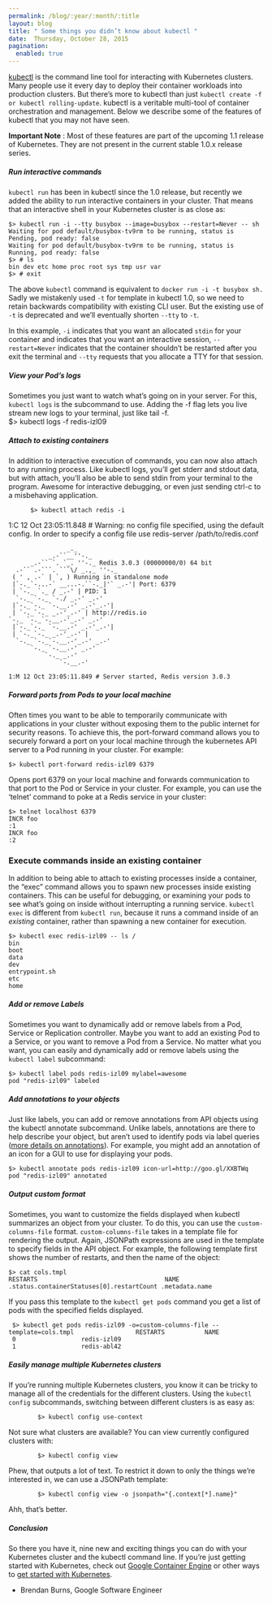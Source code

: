 ```yaml
---
permalink: /blog/:year/:month/:title
layout: blog
title: " Some things you didn’t know about kubectl "
date:  Thursday, October 28, 2015
pagination:
  enabled: true
---
```

[kubectl](https://github.com/kubernetes/kubernetes/blob/master/docs/user-guide/kubectl-overview.md) is the command line tool for interacting with Kubernetes clusters. Many people use it every day to deploy their container workloads into production clusters. But there’s more to kubectl than just `kubectl create -f or kubectl rolling-update`. kubectl is a veritable multi-tool of container orchestration and management. Below we describe some of the features of kubectl that you may not have seen.   

**Important Note** : Most of these features are part of the upcoming 1.1 release of Kubernetes. They are not present in the current stable 1.0.x release series.  


##### Run interactive commands

`kubectl run` has been in kubectl since the 1.0 release, but recently we added the ability to run interactive containers in your cluster. That means that an interactive shell in your Kubernetes cluster is as close as:  

```
$> kubectl run -i --tty busybox --image=busybox --restart=Never -- sh   
Waiting for pod default/busybox-tv9rm to be running, status is Pending, pod ready: false   
Waiting for pod default/busybox-tv9rm to be running, status is Running, pod ready: false   
$> # ls 
bin dev etc home proc root sys tmp usr var 
$> # exit  
```
The above `kubectl` command is equivalent to `docker run -i -t busybox sh.` Sadly we mistakenly used `-t` for template in kubectl 1.0, so we need to retain backwards compatibility with existing CLI user. But the existing use of `-t` is deprecated and we’ll eventually shorten `--tty` to `-t`.  

In this example, `-i` indicates that you want an allocated `stdin` for your container and indicates that you want an interactive session, `--restart=Never` indicates that the container shouldn’t be restarted after you exit the terminal and `--tty` requests that you allocate a TTY for that session.  


##### View your Pod’s logs

Sometimes you just want to watch what’s going on in your server. For this, `kubectl logs` is the subcommand to use. Adding the -f flag lets you live stream new logs to your terminal, just like tail -f.  
          $> kubectl logs -f redis-izl09

##### Attach to existing containers

In addition to interactive execution of commands, you can now also attach to any running process. Like kubectl logs, you’ll get stderr and stdout data, but with attach, you’ll also be able to send stdin from your terminal to the program. Awesome for interactive debugging, or even just sending ctrl-c to a misbehaving application.  

          $> kubectl attach redis -i


1:C 12 Oct 23:05:11.848 # Warning: no config file specified, using the default config. In order to specify a config file use redis-server /path/to/redis.conf

```
                _._                                                  
           _.-``__''-._                                             
      _.-`` `. `_. ''-._ Redis 3.0.3 (00000000/0) 64 bit
  .-`` .-```. ```\/ _.,_ ''-._                                   
 ( ' , .-` | `, ) Running in standalone mode
 |`-._`-...-` __...-.``-._|'` _.-'| Port: 6379
 | `-._ `._ / _.-' | PID: 1
  `-._ `-._ `-./ _.-' _.-'                                   
 |`-._`-._ `-.__.-' _.-'_.-'|                                  
 | `-._`-._ _.-'_.-' | http://redis.io
`-._ `-._`-.__.-'_.-' _.-'                                   
 |`-._`-._ `-.__.-' _.-'_.-'|                                  
 | `-._`-._ _.-'_.-' |                                  
  `-._ `-._`-.__.-'_.-' _.-'                                   
      `-._ `-.__.-' _.-'                                       
          `-._ _.-'                                           
              `-.__.-'                                               

1:M 12 Oct 23:05:11.849 # Server started, Redis version 3.0.3
```

##### Forward ports from Pods to your local machine

Often times you want to be able to temporarily communicate with applications in your cluster without exposing them to the public internet for security reasons. To achieve this, the port-forward command allows you to securely forward a port on your local machine through the kubernetes API server to a Pod running in your cluster. For example:  

`$> kubectl port-forward redis-izl09 6379`  

Opens port 6379 on your local machine and forwards communication to that port to the Pod or Service in your cluster. For example, you can use the ‘telnet’ command to poke at a Redis service in your cluster:  

```
$> telnet localhost 6379   
INCR foo   
:1   
INCR foo 
:2  
```

### Execute commands inside an existing container
In addition to being able to attach to existing processes inside a container, the “exec” command allows you to spawn new processes inside existing containers. This can be useful for debugging, or examining your pods to see what’s going on inside without interrupting a running service. `kubectl exec` is different from `kubectl run`, because it runs a command inside of an _existing_ container, rather than spawning a new container for execution.  

```
$> kubectl exec redis-izl09 -- ls /
bin
boot
data
dev
entrypoint.sh
etc
home
```


##### Add or remove Labels

Sometimes you want to dynamically add or remove labels from a Pod, Service or Replication controller. Maybe you want to add an existing Pod to a Service, or you want to remove a Pod from a Service. No matter what you want, you can easily and dynamically add or remove labels using the `kubectl label` subcommand:  

`$> kubectl label pods redis-izl09 mylabel=awesome `  
`pod "redis-izl09" labeled`  


##### Add annotations to your objects

Just like labels, you can add or remove annotations from API objects using the kubectl annotate subcommand. Unlike labels, annotations are there to help describe your object, but aren’t used to identify pods via label queries ([more details on annotations](https://github.com/kubernetes/kubernetes/blob/master/docs/user-guide/annotations.md#annotations)). For example, you might add an annotation of an icon for a GUI to use for displaying your pods.  

`$> kubectl annotate pods redis-izl09 icon-url=http://goo.gl/XXBTWq `  
`pod "redis-izl09" annotated`  


##### Output custom format

Sometimes, you want to customize the fields displayed when kubectl summarizes an object from your cluster. To do this, you can use the `custom-columns-file` format. `custom-columns-file` takes in a template file for rendering the output. Again, JSONPath expressions are used in the template to specify fields in the API object. For example, the following template first shows the number of restarts, and then the name of the object:  

```
$> cat cols.tmpl   
RESTARTS                                   NAME   
.status.containerStatuses[0].restartCount .metadata.name  
```

If you pass this template to the `kubectl get pods` command you get a list of pods with the specified fields displayed.  

```
 $> kubectl get pods redis-izl09 -o=custom-columns-file --template=cols.tmpl                 RESTARTS           NAME   
 0                  redis-izl09   
 1                  redis-abl42  
```

##### Easily manage multiple Kubernetes clusters

If you’re running multiple Kubernetes clusters, you know it can be tricky to manage all of the credentials for the different clusters. Using the `kubectl config` subcommands, switching between different clusters is as easy as:  

            $> kubectl config use-context

Not sure what clusters are available? You can view currently configured clusters with:  

            $> kubectl config view

Phew, that outputs a lot of text. To restrict it down to only the things we’re interested in, we can use a JSONPath template:  

            $> kubectl config view -o jsonpath="{.context[*].name}"

Ahh, that’s better.


##### Conclusion

So there you have it, nine new and exciting things you can do with your Kubernetes cluster and the kubectl command line. If you’re just getting started with Kubernetes, check out [Google Container Engine](https://cloud.google.com/container-engine/) or other ways to [get started with Kubernetes](http://kubernetes.io/gettingstarted/).  

- Brendan Burns, Google Software Engineer
